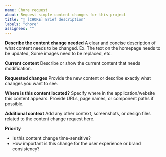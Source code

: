 ```yaml
---
name: Chore request
about: Request simple content changes for this project
title: "🧹 [CHORE] Brief description"
labels: "chore"
assignees: ""
---
```


**Describe the content change needed**
A clear and concise description of what content needs to be changed. Ex. The text on the homepage needs to be updated, Some images need to be replaced, etc.

**Current content**
Describe or show the current content that needs modification.

**Requested changes**
Provide the new content or describe exactly what changes you want to see.

**Where is this content located?**
Specify where in the application/website this content appears. Provide URLs, page names, or component paths if possible.

**Additional context**
Add any other context, screenshots, or design files related to the content change request here.

**Priority**

- Is this content change time-sensitive?
- How important is this change for the user experience or brand consistency?
